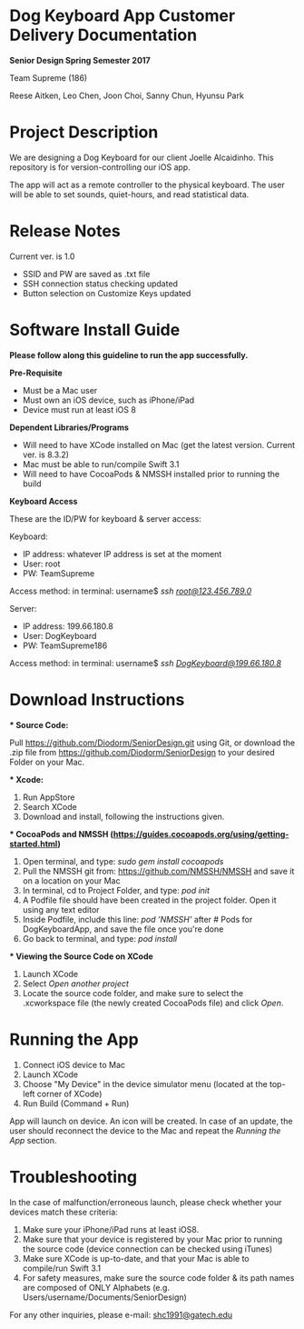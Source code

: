 # Dog Keyboard App Customer Delivery Documentation
<b>Senior Design Spring Semester 2017</b>

Team Supreme (186)

Reese Aitken, Leo Chen, Joon Choi, Sanny Chun, Hyunsu Park

# Project Description
We are designing a Dog Keyboard for our client Joelle Alcaidinho.
This repository is for version-controlling our iOS app.

The app will act as a remote controller to the physical keyboard. The user will be able to set sounds, quiet-hours, and read statistical data. 

# Release Notes
Current ver. is 1.0
- SSID and PW are saved as .txt file
- SSH connection status checking updated
- Button selection on Customize Keys updated

# Software Install Guide
<b>Please follow along this guideline to run the app successfully.</b>

<b>Pre-Requisite</b>
- Must be a Mac user
- Must own an iOS device, such as iPhone/iPad
- Device must run at least iOS 8

<b>Dependent Libraries/Programs</b>
- Will need to have XCode installed on Mac (get the latest version. Current ver. is 8.3.2)
- Mac must be able to run/compile Swift 3.1
- Will need to have CocoaPods & NMSSH installed prior to running the build

<b>Keyboard Access</b>

These are the ID/PW for keyboard & server access:

Keyboard:
- IP address: whatever IP address is set at the moment
- User: root
- PW: TeamSupreme

Access method: in terminal: username$ <i>ssh root@123.456.789.0</i>

Server:
- IP address: 199.66.180.8
- User: DogKeyboard
- PW: TeamSupreme186

Access method: in terminal: username$ <i>ssh DogKeyboard@199.66.180.8</i>

# Download Instructions

<b>* Source Code:</b>

  Pull https://github.com/Diodorm/SeniorDesign.git using Git, or download the .zip file from    https://github.com/Diodorm/SeniorDesign to your desired Folder on your Mac.

<b>* Xcode:</b>
1. Run AppStore
2. Search XCode
3. Download and install, following the instructions given.

<b>* CocoaPods and NMSSH (https://guides.cocoapods.org/using/getting-started.html)</b>
1. Open terminal, and type: <i>sudo gem install cocoapods</i>
2. Pull the NMSSH git from: https://github.com/NMSSH/NMSSH and save it on a location on your Mac
2. In terminal, cd to Project Folder, and type: <i>pod init</i>
3. A Podfile file should have been created in the project folder. Open it using any text editor
4. Inside Podfile, include this line: <i>pod ’NMSSH’ </i>after # Pods for DogKeyboardApp, and save the file once you're done
5. Go back to terminal, and type: <i>pod install</i>

<b>* Viewing the Source Code on XCode</b>
1. Launch XCode
2. Select <i>Open another project</i>
3. Locate the source code folder, and make sure to select the .xcworkspace file (the newly created CocoaPods file) and click <i>Open</i>.

# Running the App
1. Connect iOS device to Mac
2. Launch XCode
3. Choose "My Device" in the device simulator menu (located at the top-left corner of XCode)
4. Run Build (Command + Run)

App will launch on device. An icon will be created. 
In case of an update, the user should reconnect the device to the Mac and repeat the <i>Running the App</i> section.

# Troubleshooting
In the case of malfunction/erroneous launch, please check whether your devices match these criteria:

1. Make sure your iPhone/iPad runs at least iOS8.
2. Make sure that your device is registered by your Mac prior to running the source code (device connection can be checked using iTunes)
3. Make sure XCode is up-to-date, and that your Mac is able to compile/run Swift 3.1
4. For safety measures, make sure the source code folder & its path names are composed of ONLY Alphabets (e.g. Users/username/Documents/SeniorDesign)

For any other inquiries, please e-mail: shc1991@gatech.edu
